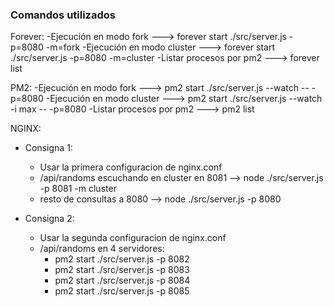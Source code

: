 ### Comandos utilizados

Forever:
-Ejecución en modo fork ---> forever start ./src/server.js -p=8080 -m=fork
-Ejecución en modo cluster ---> forever start ./src/server.js -p=8080 -m=cluster
-Listar procesos por pm2 ---> forever list

PM2:
-Ejecución en modo fork ---> pm2 start ./src/server.js --watch -- -p=8080
-Ejecución en modo cluster ---> pm2 start ./src/server.js --watch -i max -- -p=8080
-Listar procesos por pm2 ---> pm2 list

NGINX:

- Consigna 1:

  - Usar la primera configuracion de nginx.conf
  - /api/randoms escuchando en cluster en 8081 --> node ./src/server.js -p 8081 -m cluster
  - resto de consultas a 8080 --> node ./src/server.js -p 8080

- Consigna 2:
  - Usar la segunda configuracion de nginx.conf
  - /api/randoms en 4 servidores:
    - pm2 start ./src/server.js -p 8082
    - pm2 start ./src/server.js -p 8083
    - pm2 start ./src/server.js -p 8084
    - pm2 start ./src/server.js -p 8085
